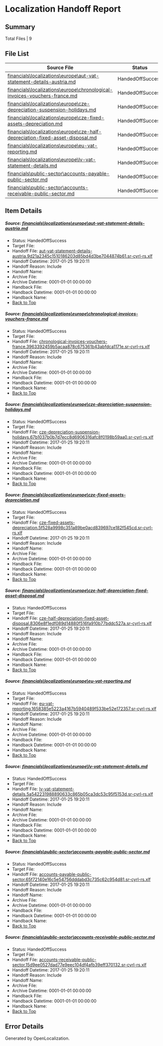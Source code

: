 # <a name='report-top'></a> Localization Handoff Report

## Summary
 Total Files | 9

## File List
 Source File | Status | Details 
 ----------- | ------ | ------- 
 [financials\localizations\europe\aut-vat-statement-details-austria.md](https://github.com/OpenLocalizationTestOrg/AX-Docs-Sandbox/blob/2cec2960765fd6fa967b95165e794d4e06ec3e26/financials/localizations/europe/aut-vat-statement-details-austria.md) | HandedOffSuccess | [Details](#1d346ffe08222d400a19b449892ee36e4379ad062832)
 [financials\localizations\europe\chronological-invoices-vouchers-france.md](https://github.com/OpenLocalizationTestOrg/AX-Docs-Sandbox/blob/2cec2960765fd6fa967b95165e794d4e06ec3e26/financials/localizations/europe/chronological-invoices-vouchers-france.md) | HandedOffSuccess | [Details](#c3dfb0f3a379a7621727c1a843ea64f5e3e151ab2836)
 [financials\localizations\europe\cze-depreciation-suspension-holidays.md](https://github.com/OpenLocalizationTestOrg/AX-Docs-Sandbox/blob/2cec2960765fd6fa967b95165e794d4e06ec3e26/financials/localizations/europe/cze-depreciation-suspension-holidays.md) | HandedOffSuccess | [Details](#957d78158a72b82b867066be12766916e2633a6d2843)
 [financials\localizations\europe\cze-fixed-assets-depreciation.md](https://github.com/OpenLocalizationTestOrg/AX-Docs-Sandbox/blob/2cec2960765fd6fa967b95165e794d4e06ec3e26/financials/localizations/europe/cze-fixed-assets-depreciation.md) | HandedOffSuccess | [Details](#a3ca3c5e169cbe7d6cfdf9d8fb75fce0bb060b102844)
 [financials\localizations\europe\cze-half-depreciation-fixed-asset-disposal.md](https://github.com/OpenLocalizationTestOrg/AX-Docs-Sandbox/blob/2cec2960765fd6fa967b95165e794d4e06ec3e26/financials/localizations/europe/cze-half-depreciation-fixed-asset-disposal.md) | HandedOffSuccess | [Details](#907b190c9d8e1e530fdf589377ee1fc9454487702845)
 [financials\localizations\europe\eu-vat-reporting.md](https://github.com/OpenLocalizationTestOrg/AX-Docs-Sandbox/blob/2cec2960765fd6fa967b95165e794d4e06ec3e26/financials/localizations/europe/eu-vat-reporting.md) | HandedOffSuccess | [Details](#fb9833970aa3cd1d92e5eda08909ab9cedc3b2962861)
 [financials\localizations\europe\lv-vat-statement-details.md](https://github.com/OpenLocalizationTestOrg/AX-Docs-Sandbox/blob/2cec2960765fd6fa967b95165e794d4e06ec3e26/financials/localizations/europe/lv-vat-statement-details.md) | HandedOffSuccess | [Details](#227679cf05cb67284ee359339b36e7802edcd9372876)
 [financials\public-sector\accounts-payable-public-sector.md](https://github.com/OpenLocalizationTestOrg/AX-Docs-Sandbox/blob/2cec2960765fd6fa967b95165e794d4e06ec3e26/financials/public-sector/accounts-payable-public-sector.md) | HandedOffSuccess | [Details](#9ceb3a9cdd94fb64a3fb540838782c5a56d199272971)
 [financials\public-sector\accounts-receivable-public-sector.md](https://github.com/OpenLocalizationTestOrg/AX-Docs-Sandbox/blob/2cec2960765fd6fa967b95165e794d4e06ec3e26/financials/public-sector/accounts-receivable-public-sector.md) | HandedOffSuccess | [Details](#d0de8de9da7e31f4c183afaf9bcbf242c353dc252972)

## Item Details
##### <a name='1d346ffe08222d400a19b449892ee36e4379ad062832'></a> Source: [financials\localizations\europe\aut-vat-statement-details-austria.md](https://github.com/OpenLocalizationTestOrg/AX-Docs-Sandbox/blob/2cec2960765fd6fa967b95165e794d4e06ec3e26/financials/localizations/europe/aut-vat-statement-details-austria.md)
* Status: HandedOffSuccess
* Target File: 
* Handoff File: [aut-vat-statement-details-austria.9d21a2345c1510186203d85bd4d3be7044874b61.sr-cyrl-rs.xlf](https://github.com/OpenLocalizationTestOrg/AX-Docs-Sandbox.handoff/blob/16697ae70f985c54b17c78f5d63a8e9959ee2f17/ol-handoff/OpenLocalizationTestOrg/AX-Docs-Sandbox.sr-cyrl-rs/master/basic/aut-vat-statement-details-austria.9d21a2345c1510186203d85bd4d3be7044874b61.sr-cyrl-rs.xlf)
* Handoff Datetime: 2017-01-25 19:20:11
* Handoff Reason: Include
* Handoff Name: 
* Archive File: 
* Archive Datetime: 0001-01-01 00:00:00
* Handback File: 
* Handback Datetime: 0001-01-01 00:00:00
* Handback Name: 
* [Back to Top](#report-top)

##### <a name='c3dfb0f3a379a7621727c1a843ea64f5e3e151ab2836'></a> Source: [financials\localizations\europe\chronological-invoices-vouchers-france.md](https://github.com/OpenLocalizationTestOrg/AX-Docs-Sandbox/blob/2cec2960765fd6fa967b95165e794d4e06ec3e26/financials/localizations/europe/chronological-invoices-vouchers-france.md)
* Status: HandedOffSuccess
* Target File: 
* Handoff File: [chronological-invoices-vouchers-france.3963392459b5acaa878c675361b43abfdca1171e.sr-cyrl-rs.xlf](https://github.com/OpenLocalizationTestOrg/AX-Docs-Sandbox.handoff/blob/16697ae70f985c54b17c78f5d63a8e9959ee2f17/ol-handoff/OpenLocalizationTestOrg/AX-Docs-Sandbox.sr-cyrl-rs/master/need-to-investigate/chronological-invoices-vouchers-france.3963392459b5acaa878c675361b43abfdca1171e.sr-cyrl-rs.xlf)
* Handoff Datetime: 2017-01-25 19:20:11
* Handoff Reason: Include
* Handoff Name: 
* Archive File: 
* Archive Datetime: 0001-01-01 00:00:00
* Handback File: 
* Handback Datetime: 0001-01-01 00:00:00
* Handback Name: 
* [Back to Top](#report-top)

##### <a name='957d78158a72b82b867066be12766916e2633a6d2843'></a> Source: [financials\localizations\europe\cze-depreciation-suspension-holidays.md](https://github.com/OpenLocalizationTestOrg/AX-Docs-Sandbox/blob/2cec2960765fd6fa967b95165e794d4e06ec3e26/financials/localizations/europe/cze-depreciation-suspension-holidays.md)
* Status: HandedOffSuccess
* Target File: 
* Handoff File: [cze-depreciation-suspension-holidays.67b1037b0b7d7ecc8d6906316afc8f0198b59aa0.sr-cyrl-rs.xlf](https://github.com/OpenLocalizationTestOrg/AX-Docs-Sandbox.handoff/blob/16697ae70f985c54b17c78f5d63a8e9959ee2f17/ol-handoff/OpenLocalizationTestOrg/AX-Docs-Sandbox.sr-cyrl-rs/master/need-to-investigate/cze-depreciation-suspension-holidays.67b1037b0b7d7ecc8d6906316afc8f0198b59aa0.sr-cyrl-rs.xlf)
* Handoff Datetime: 2017-01-25 19:20:11
* Handoff Reason: Include
* Handoff Name: 
* Archive File: 
* Archive Datetime: 0001-01-01 00:00:00
* Handback File: 
* Handback Datetime: 0001-01-01 00:00:00
* Handback Name: 
* [Back to Top](#report-top)

##### <a name='a3ca3c5e169cbe7d6cfdf9d8fb75fce0bb060b102844'></a> Source: [financials\localizations\europe\cze-fixed-assets-depreciation.md](https://github.com/OpenLocalizationTestOrg/AX-Docs-Sandbox/blob/2cec2960765fd6fa967b95165e794d4e06ec3e26/financials/localizations/europe/cze-fixed-assets-depreciation.md)
* Status: HandedOffSuccess
* Target File: 
* Handoff File: [cze-fixed-assets-depreciation.5f528a9998c351a89be0acd839697ce182f545cd.sr-cyrl-rs.xlf](https://github.com/OpenLocalizationTestOrg/AX-Docs-Sandbox.handoff/blob/16697ae70f985c54b17c78f5d63a8e9959ee2f17/ol-handoff/OpenLocalizationTestOrg/AX-Docs-Sandbox.sr-cyrl-rs/master/need-to-investigate/cze-fixed-assets-depreciation.5f528a9998c351a89be0acd839697ce182f545cd.sr-cyrl-rs.xlf)
* Handoff Datetime: 2017-01-25 19:20:11
* Handoff Reason: Include
* Handoff Name: 
* Archive File: 
* Archive Datetime: 0001-01-01 00:00:00
* Handback File: 
* Handback Datetime: 0001-01-01 00:00:00
* Handback Name: 
* [Back to Top](#report-top)

##### <a name='907b190c9d8e1e530fdf589377ee1fc9454487702845'></a> Source: [financials\localizations\europe\cze-half-depreciation-fixed-asset-disposal.md](https://github.com/OpenLocalizationTestOrg/AX-Docs-Sandbox/blob/2cec2960765fd6fa967b95165e794d4e06ec3e26/financials/localizations/europe/cze-half-depreciation-fixed-asset-disposal.md)
* Status: HandedOffSuccess
* Target File: 
* Handoff File: [cze-half-depreciation-fixed-asset-disposal.8306e8f1edf089d14880f516fa910b77bddc527a.sr-cyrl-rs.xlf](https://github.com/OpenLocalizationTestOrg/AX-Docs-Sandbox.handoff/blob/16697ae70f985c54b17c78f5d63a8e9959ee2f17/ol-handoff/OpenLocalizationTestOrg/AX-Docs-Sandbox.sr-cyrl-rs/master/need-to-investigate/cze-half-depreciation-fixed-asset-disposal.8306e8f1edf089d14880f516fa910b77bddc527a.sr-cyrl-rs.xlf)
* Handoff Datetime: 2017-01-25 19:20:11
* Handoff Reason: Include
* Handoff Name: 
* Archive File: 
* Archive Datetime: 0001-01-01 00:00:00
* Handback File: 
* Handback Datetime: 0001-01-01 00:00:00
* Handback Name: 
* [Back to Top](#report-top)

##### <a name='fb9833970aa3cd1d92e5eda08909ab9cedc3b2962861'></a> Source: [financials\localizations\europe\eu-vat-reporting.md](https://github.com/OpenLocalizationTestOrg/AX-Docs-Sandbox/blob/2cec2960765fd6fa967b95165e794d4e06ec3e26/financials/localizations/europe/eu-vat-reporting.md)
* Status: HandedOffSuccess
* Target File: 
* Handoff File: [eu-vat-reporting.1658385e5223a4167b5940489f533be52e172357.sr-cyrl-rs.xlf](https://github.com/OpenLocalizationTestOrg/AX-Docs-Sandbox.handoff/blob/16697ae70f985c54b17c78f5d63a8e9959ee2f17/ol-handoff/OpenLocalizationTestOrg/AX-Docs-Sandbox.sr-cyrl-rs/master/need-to-investigate/eu-vat-reporting.1658385e5223a4167b5940489f533be52e172357.sr-cyrl-rs.xlf)
* Handoff Datetime: 2017-01-25 19:20:11
* Handoff Reason: Include
* Handoff Name: 
* Archive File: 
* Archive Datetime: 0001-01-01 00:00:00
* Handback File: 
* Handback Datetime: 0001-01-01 00:00:00
* Handback Name: 
* [Back to Top](#report-top)

##### <a name='227679cf05cb67284ee359339b36e7802edcd9372876'></a> Source: [financials\localizations\europe\lv-vat-statement-details.md](https://github.com/OpenLocalizationTestOrg/AX-Docs-Sandbox/blob/2cec2960765fd6fa967b95165e794d4e06ec3e26/financials/localizations/europe/lv-vat-statement-details.md)
* Status: HandedOffSuccess
* Target File: 
* Handoff File: [lv-vat-statement-details.5a542231988890633c865b05ca3dc53c95f5153d.sr-cyrl-rs.xlf](https://github.com/OpenLocalizationTestOrg/AX-Docs-Sandbox.handoff/blob/16697ae70f985c54b17c78f5d63a8e9959ee2f17/ol-handoff/OpenLocalizationTestOrg/AX-Docs-Sandbox.sr-cyrl-rs/master/basic/lv-vat-statement-details.5a542231988890633c865b05ca3dc53c95f5153d.sr-cyrl-rs.xlf)
* Handoff Datetime: 2017-01-25 19:20:11
* Handoff Reason: Include
* Handoff Name: 
* Archive File: 
* Archive Datetime: 0001-01-01 00:00:00
* Handback File: 
* Handback Datetime: 0001-01-01 00:00:00
* Handback Name: 
* [Back to Top](#report-top)

##### <a name='9ceb3a9cdd94fb64a3fb540838782c5a56d199272971'></a> Source: [financials\public-sector\accounts-payable-public-sector.md](https://github.com/OpenLocalizationTestOrg/AX-Docs-Sandbox/blob/2cec2960765fd6fa967b95165e794d4e06ec3e26/financials/public-sector/accounts-payable-public-sector.md)
* Status: HandedOffSuccess
* Target File: 
* Handoff File: [accounts-payable-public-sector.65f72140e16c5e54756dddabd3c735c62c954d81.sr-cyrl-rs.xlf](https://github.com/OpenLocalizationTestOrg/AX-Docs-Sandbox.handoff/blob/16697ae70f985c54b17c78f5d63a8e9959ee2f17/ol-handoff/OpenLocalizationTestOrg/AX-Docs-Sandbox.sr-cyrl-rs/master/basic/accounts-payable-public-sector.65f72140e16c5e54756dddabd3c735c62c954d81.sr-cyrl-rs.xlf)
* Handoff Datetime: 2017-01-25 19:20:11
* Handoff Reason: Include
* Handoff Name: 
* Archive File: 
* Archive Datetime: 0001-01-01 00:00:00
* Handback File: 
* Handback Datetime: 0001-01-01 00:00:00
* Handback Name: 
* [Back to Top](#report-top)

##### <a name='d0de8de9da7e31f4c183afaf9bcbf242c353dc252972'></a> Source: [financials\public-sector\accounts-receivable-public-sector.md](https://github.com/OpenLocalizationTestOrg/AX-Docs-Sandbox/blob/2cec2960765fd6fa967b95165e794d4e06ec3e26/financials/public-sector/accounts-receivable-public-sector.md)
* Status: HandedOffSuccess
* Target File: 
* Handoff File: [accounts-receivable-public-sector.15d9ee0527dad77e9eec104df4afb39eff370132.sr-cyrl-rs.xlf](https://github.com/OpenLocalizationTestOrg/AX-Docs-Sandbox.handoff/blob/16697ae70f985c54b17c78f5d63a8e9959ee2f17/ol-handoff/OpenLocalizationTestOrg/AX-Docs-Sandbox.sr-cyrl-rs/master/basic/accounts-receivable-public-sector.15d9ee0527dad77e9eec104df4afb39eff370132.sr-cyrl-rs.xlf)
* Handoff Datetime: 2017-01-25 19:20:11
* Handoff Reason: Include
* Handoff Name: 
* Archive File: 
* Archive Datetime: 0001-01-01 00:00:00
* Handback File: 
* Handback Datetime: 0001-01-01 00:00:00
* Handback Name: 
* [Back to Top](#report-top)


## Error Details

Generated by OpenLocalization.
